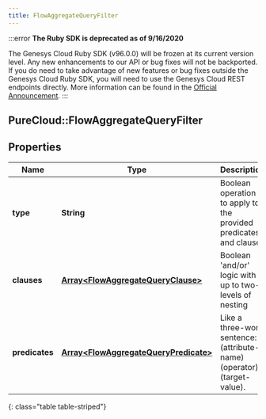 ```yaml
---
title: FlowAggregateQueryFilter
---
```


:::error
**The Ruby SDK is deprecated as of 9/16/2020**

The Genesys Cloud Ruby SDK (v96.0.0) will be frozen at its current version level. Any new enhancements to our API or bug fixes will not be backported. If you do need to take advantage of new features or bug fixes outside the Genesys Cloud Ruby SDK, you will need to use the Genesys Cloud REST endpoints directly. More information can be found in the [Official Announcement](https://developer.mypurecloud.com/forum/t/announcement-genesys-cloud-ruby-sdk-end-of-life/8850).
:::


## PureCloud::FlowAggregateQueryFilter

## Properties

|Name | Type | Description | Notes|
|------------ | ------------- | ------------- | -------------|
| **type** | **String** | Boolean operation to apply to the provided predicates and clauses | |
| **clauses** | [**Array&lt;FlowAggregateQueryClause&gt;**](FlowAggregateQueryClause.html) | Boolean &#39;and/or&#39; logic with up to two-levels of nesting | [optional] |
| **predicates** | [**Array&lt;FlowAggregateQueryPredicate&gt;**](FlowAggregateQueryPredicate.html) | Like a three-word sentence: (attribute-name) (operator) (target-value). | [optional] |
{: class="table table-striped"}


